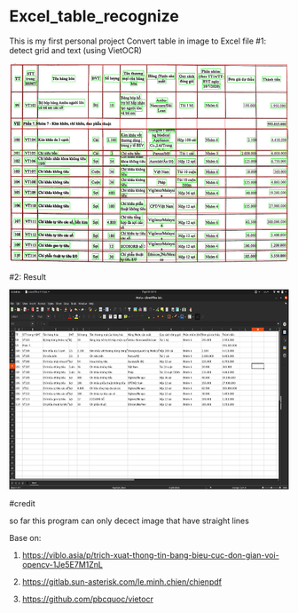 # Excel_table_recognize
This is my first personal project
Convert table in image to Excel file
#1: detect grid and text (using VietOCR)

<img src="/result/result.jpg" width="600" height="360">






#2: Result

<img src="/result/result_excel.png" width="600" height="360">







#credit

so far this program can only decect image that have straight lines

Base on:

 1) https://viblo.asia/p/trich-xuat-thong-tin-bang-bieu-cuc-don-gian-voi-opencv-1Je5E7M1ZnL
 
 2) https://gitlab.sun-asterisk.com/le.minh.chien/chienpdf
 
 3) https://github.com/pbcquoc/vietocr
